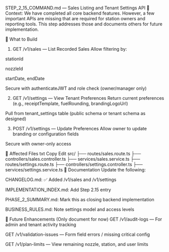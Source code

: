 STEP_2_15_COMMAND.md — Sales Listing and Tenant Settings API
🧠 Context:
We have completed all core backend features. However, a few important APIs are missing that are required for station owners and reporting tools. This step addresses those and documents others for future implementation.

🚧 What to Build
1. GET /v1/sales — List Recorded Sales
Allow filtering by:

stationId

nozzleId

startDate, endDate

Secure with authenticateJWT and role check (owner/manager only)

2. GET /v1/settings — View Tenant Preferences
Return current preferences (e.g., receiptTemplate, fuelRounding, brandingLogoUrl)

Pull from tenant_settings table (public schema or tenant schema as designed)

3. POST /v1/settings — Update Preferences
Allow owner to update branding or configuration fields

Secure with owner-only access

📁 Affected Files
txt
Copy
Edit
src/
├── routes/sales.route.ts
├── controllers/sales.controller.ts
├── services/sales.service.ts
├── routes/settings.route.ts
├── controllers/settings.controller.ts
├── services/settings.service.ts
📘 Documentation
Update the following:

CHANGELOG.md: ✅ Added /v1/sales and /v1/settings

IMPLEMENTATION_INDEX.md: Add Step 2.15 entry

PHASE_2_SUMMARY.md: Mark this as closing backend implementation

BUSINESS_RULES.md: Note settings model and access levels

📝 Future Enhancements (Only document for now)
GET /v1/audit-logs — For admin and tenant activity tracking

GET /v1/validation-issues — Form field errors / missing critical config

GET /v1/plan-limits — View remaining nozzle, station, and user limits
